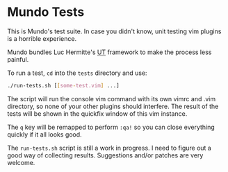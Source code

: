 Mundo Tests
========
This is Mundo's test suite.  In case you didn't know, unit testing vim plugins
is a horrible experience.

Mundo bundles Luc Hermitte's [UT] framework to make the process less painful.

[UT]: https://github.com/LucHermitte/vim-UT

To run a test, `cd` into the `tests` directory and use:

```sh
./run-tests.sh [[some-test.vim] ...]
```

The script will run the console vim command with its own vimrc and .vim
directory, so none of your other plugins should interfere. The result of the
tests will be shown in the quickfix window of this vim instance.

The `q` key will be remapped to perform `:qa!` so you can close everything
quickly if it all looks good.

The `run-tests.sh` script is still a work in progress.  I need to figure out
a good way of collecting results.  Suggestions and/or patches are very welcome.
